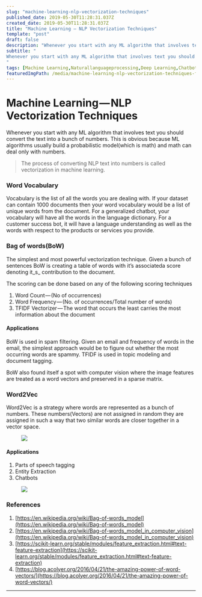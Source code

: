 ```yaml
---
slug: "machine-learning-nlp-vectorization-techniques"
published_date: 2019-05-30T11:28:31.037Z
created_date: 2019-05-30T11:28:31.037Z
title: "Machine Learning — NLP Vectorization Techniques"
template: "post"
draft: false
description: "Whenever you start with any ML algorithm that involves text you should convert the text into a bunch of numbers. This is obvious because ML algorithms usually build a probabilistic model(which is…"
subtitle: "
Whenever you start with any ML algorithm that involves text you should convert the text into a bunch of numbers. This is obvious because…
"
tags: [Machine Learning,Naturallanguageprocessing,Deep Learning,Chatbots,NLP]
featuredImgPath: /media/machine-learning-nlp-vectorization-techniques-featured.png
---
```

# Machine Learning — NLP Vectorization Techniques

Whenever you start with any ML algorithm that involves text you should convert the text into a bunch of numbers. This is obvious because ML algorithms usually build a probabilistic model(which is math) and math can deal only with numbers.

> The process of converting NLP text into numbers is called vectorization in machine learning.

### Word Vocabulary

Vocabulary is the list of all the words you are dealing with. If your dataset can contain 1000 documents then your word vocabulary would be a list of unique words from the document. For a generalized chatbot, your vocabulary will have all the words in the language dictionary. For a customer success bot, it will have a language understanding as well as the words with respect to the products or services you provide.

### Bag of words(BoW)

The simplest and most powerful vectorization technique. Given a bunch of sentences BoW is creating a table of words with it’s associateda score denoting it_s_ contribution to the document.

The scoring can be done based on any of the following scoring techniques

1.  Word Count — (No of occurrences)
2.  Word Frequency — (No. of occurrences/Total number of words)
3.  TFIDF Vectorizer — The word that occurs the least carries the most information about the document

#### Applications 

BoW is used in spam filtering. Given an email and frequency of words in the email, the simplest approach would be to figure out whether the most occurring words are spammy. TFIDF is used in topic modeling and document tagging.

BoW also found itself a spot with computer vision where the image features are treated as a word vectors and preserved in a sparse matrix.

### Word2Vec

Word2Vec is a strategy where words are represented as a bunch of numbers. These numbers(Vectors) are not assigned in random they are assigned in such a way that two similar words are closer together in a vector space.

<figure>

![](https://cdn-images-1.medium.com/max/800/1*70iOJhTnYxj7Wc08TMbFaw.png)

</figure>

#### Applications

1.  Parts of speech tagging
2.  Entity Extraction
3.  Chatbots


<figure name="dec2" id="dec2" class="graf graf--figure graf--layoutOutsetCenter graf-after--li">

![](https://cdn-images-1.medium.com/max/1200/0*JlO7wQeJDLTUTw8q)

</figure>

### References

1.  [https://en.wikipedia.org/wiki/Bag-of-words_model](https://en.wikipedia.org/wiki/Bag-of-words_model)
2.  [https://en.wikipedia.org/wiki/Bag-of-words_model_in_computer_vision](https://en.wikipedia.org/wiki/Bag-of-words_model_in_computer_vision)
3.  [https://scikit-learn.org/stable/modules/feature_extraction.html#text-feature-extraction](https://scikit-learn.org/stable/modules/feature_extraction.html#text-feature-extraction)
4.  [https://blog.acolyer.org/2016/04/21/the-amazing-power-of-word-vectors/](https://blog.acolyer.org/2016/04/21/the-amazing-power-of-word-vectors/)

<hr/>